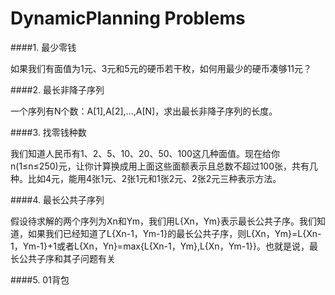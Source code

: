 # DynamicPlanning Problems

####1. 最少零钱

如果我们有面值为1元、3元和5元的硬币若干枚，如何用最少的硬币凑够11元？

####2. 最长非降子序列

一个序列有N个数：A[1],A[2],…,A[N]，求出最长非降子序列的长度。

####3. 找零钱种数

我们知道人民币有1、2、5、10、20、50、100这几种面值。现在给你n(1≤n≤250)元，让你计算换成用上面这些面额表示且总数不超过100张，共有几种。比如4元，能用4张1元、2张1元和1张2元、2张2元三种表示方法。

####4. 最长公共子序列

假设待求解的两个序列为Xn和Ym，我们用L{Xn，Ym}表示最长公共子序。我们知道，如果我们已经知道了L{Xn-1，Ym-1}的最长公共子序，则L{Xn，Ym}=L{Xn-1，Ym-1}+1或者L{Xn，Yn}=max{L{Xn-1，Ym},L{Xn，Ym-1}}。也就是说，最长公共子序和其子问题有关

####5. 01背包




